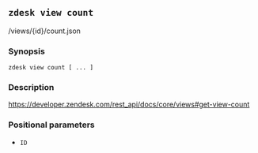 ## `zdesk view count`

/views/{id}/count.json

### Synopsis

    zdesk view count [ ... ]

### Description

https://developer.zendesk.com/rest_api/docs/core/views#get-view-count

### Positional parameters

* `ID`

